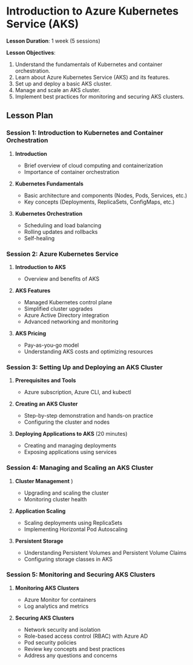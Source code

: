 # Introduction to Azure Kubernetes Service (AKS)

**Lesson Duration**: 1 week (5 sessions)


**Lesson Objectives**:
1. Understand the fundamentals of Kubernetes and container orchestration.
2. Learn about Azure Kubernetes Service (AKS) and its features.
3. Set up and deploy a basic AKS cluster.
4. Manage and scale an AKS cluster.
5. Implement best practices for monitoring and securing AKS clusters.

## Lesson Plan

### Session 1: Introduction to Kubernetes and Container Orchestration

1. **Introduction** 
   - Brief overview of cloud computing and containerization
   - Importance of container orchestration

2. **Kubernetes Fundamentals** 
   - Basic architecture and components (Nodes, Pods, Services, etc.)
   - Key concepts (Deployments, ReplicaSets, ConfigMaps, etc.)

3. **Kubernetes Orchestration** 
   - Scheduling and load balancing
   - Rolling updates and rollbacks
   - Self-healing

### Session 2: Azure Kubernetes Service 

1. **Introduction to AKS** 
   - Overview and benefits of AKS

2. **AKS Features** 
   - Managed Kubernetes control plane
   - Simplified cluster upgrades
   - Azure Active Directory integration
   - Advanced networking and monitoring

3. **AKS Pricing** 
   - Pay-as-you-go model
   - Understanding AKS costs and optimizing resources

### Session 3: Setting Up and Deploying an AKS Cluster

1. **Prerequisites and Tools** 
   - Azure subscription, Azure CLI, and kubectl

2. **Creating an AKS Cluster** 
   - Step-by-step demonstration and hands-on practice
   - Configuring the cluster and nodes

3. **Deploying Applications to AKS** (20 minutes)
   - Creating and managing deployments
   - Exposing applications using services

### Session 4: Managing and Scaling an AKS Cluster

1. **Cluster Management** )
   - Upgrading and scaling the cluster
   - Monitoring cluster health

2. **Application Scaling** 
   - Scaling deployments using ReplicaSets
   - Implementing Horizontal Pod Autoscaling

3. **Persistent Storage** 
   - Understanding Persistent Volumes and Persistent Volume Claims
   - Configuring storage classes in AKS

### Session 5: Monitoring and Securing AKS Clusters

1. **Monitoring AKS Clusters** 
   - Azure Monitor for containers
   - Log analytics and metrics

2. **Securing AKS Clusters** 
   - Network security and isolation
   - Role-based access control (RBAC) with Azure AD
   - Pod security policies
   - Review key concepts and best practices
   - Address any questions and concerns
